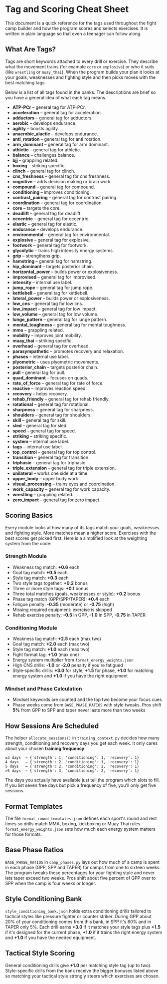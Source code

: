 # Tag and Scoring Cheat Sheet

This document is a quick reference for the tags used throughout the fight camp builder and how the program scores and selects exercises. It is written in plain language so that even a teenager can follow along.

## What Are Tags?

Tags are short keywords attached to every drill or exercise. They describe what the movement trains (for example `core` or `explosive`) or who it suits (like `wrestling` or `muay_thai`). When the program builds your plan it looks at your goals, weaknesses and fighting style and then picks moves with the best matching tags.

Below is a list of all tags found in the banks. The descriptions are brief so you have a general idea of what each tag means.

- **ATP-PCr** – general tag for ATP-PCr.
- **acceleration** – general tag for acceleration.
- **adductors** – general tag for adductors.
- **aerobic** – develops endurance.
- **agility** – boosts agility.
- **anaerobic_alactic** – develops endurance.
- **anti_rotation** – general tag for anti rotation.
- **arm_dominant** – general tag for arm dominant.
- **athletic** – general tag for athletic.
- **balance** – challenges balance.
- **bjj** – grappling related.
- **boxing** – striking specific.
- **clinch** – general tag for clinch.
- **cns_freshness** – general tag for cns freshness.
- **cognitive** – adds decision making or brain work.
- **compound** – general tag for compound.
- **conditioning** – improves conditioning.
- **contrast_pairing** – general tag for contrast pairing.
- **coordination** – general tag for coordination.
- **core** – targets the core.
- **deadlift** – general tag for deadlift.
- **eccentric** – general tag for eccentric.
- **elastic** – general tag for elastic.
- **endurance** – develops endurance.
- **environmental** – general tag for environmental.
- **explosive** – general tag for explosive.
- **footwork** – general tag for footwork.
- **glycolytic** – trains high intensity energy systems.
- **grip** – strengthens grip.
- **hamstring** – general tag for hamstring.
- **hip_dominant** – targets posterior chain.
- **horizontal_power** – builds power or explosiveness.
- **improvised** – general tag for improvised.
- **intensity** – internal use label.
- **jump_rope** – general tag for jump rope.
- **kettlebell** – general tag for kettlebell.
- **lateral_power** – builds power or explosiveness.
- **low_cns** – general tag for low cns.
- **low_impact** – general tag for low impact.
- **low_volume** – general tag for low volume.
- **lunge_pattern** – general tag for lunge pattern.
- **mental_toughness** – general tag for mental toughness.
- **mma** – grappling related.
- **mobility** – improves joint mobility.
- **muay_thai** – striking specific.
- **overhead** – general tag for overhead.
- **parasympathetic** – promotes recovery and relaxation.
- **phases** – internal use label.
- **plyometric** – uses plyometric movements.
- **posterior_chain** – targets posterior chain.
- **pull** – general tag for pull.
- **quad_dominant** – focuses on quads.
- **rate_of_force** – general tag for rate of force.
- **reactive** – improves reaction speed.
- **recovery** – helps recovery.
- **rehab_friendly** – general tag for rehab friendly.
- **rotational** – general tag for rotational.
- **sharpness** – general tag for sharpness.
- **shoulders** – general tag for shoulders.
- **skill** – general tag for skill.
- **sled** – general tag for sled.
- **speed** – general tag for speed.
- **striking** – striking specific.
- **system** – internal use label.
- **tags** – internal use label.
- **top_control** – general tag for top control.
- **transition** – general tag for transition.
- **triphasic** – general tag for triphasic.
- **triple_extension** – general tag for triple extension.
- **unilateral** – works one side at a time.
- **upper_body** – upper body work.
- **visual_processing** – trains eyes and coordination.
- **work_capacity** – general tag for work capacity.
- **wrestling** – grappling related.
- **zero_impact** – general tag for zero impact.

## Scoring Basics

Every module looks at how many of its tags match your goals, weaknesses and fighting style. More matches mean a higher score. Exercises with the best scores get picked first. Here is a simplified look at the weighting system from the code:

### Strength Module
- Weakness tag match: **+0.6** each
- Goal tag match: **+0.5** each
- Style tag match: **+0.3** each
- Two style tags together: **+0.2** bonus
- Three or more style tags: **+0.1** bonus
- Three total matches (goals, weaknesses or style): **+0.2** bonus
- Phase tag match (GPP/SPP/TAPER): **+0.4** each
- Fatigue penalty: **-0.35** (moderate) or **-0.75** (high)
- Missing required equipment: exercise is skipped
- Rehab exercise penalty: **-0.5** in GPP, **-1.0** in SPP, **-0.75** in TAPER

### Conditioning Module
- Weakness tag match: **+2.5** each (max two)
- Goal tag match: **+2.0** each (max two)
- Style tag match: **+1.0** each (max two)
- Fight format tag: **+1.0** (max one)
- Energy system multiplier from `format_energy_weights.json`
- High CNS drills: **-1.0** or **-2.0** penalty if you're fatigued
- Style‑specific drills: **+3.0** for style, **+1.5** for phase, **+1.0** for matching energy system and **+1.0** if you have the right equipment

### Mindset and Phase Calculation
- Mindset keywords are counted and the top two become your focus cues
- Phase weeks come from `BASE_PHASE_RATIOS` with style tweaks. Pros shift **5%** from GPP to SPP and taper never lasts more than two weeks

## How Sessions Are Scheduled

The helper `allocate_sessions()` in `training_context.py` decides how many strength, conditioning and recovery days you get each week. It only cares about your chosen **training frequency**:

```
≤3 days  → {'strength': 1, 'conditioning': 1, 'recovery': 1}
4 days   → {'strength': 2, 'conditioning': 1, 'recovery': 1}
5 days   → {'strength': 2, 'conditioning': 2, 'recovery': 1}
>5 days  → {'strength': 3, 'conditioning': 2, 'recovery': 1}
```

The days you actually have available just tell the program which slots to fill. If you list seven free days but pick a frequency of five, you'll only get five sessions.


## Format Templates

The file `format_round_templates.json` defines each sport's round and rest times so drills match MMA, boxing, kickboxing or Muay Thai rules. `format_energy_weights.json` sets how much each energy system matters for those formats.

## Base Phase Ratios

`BASE_PHASE_RATIOS` in `camp_phases.py` lays out how much of a camp is spent in each phase (GPP, SPP and TAPER) for camps from one to sixteen weeks. The program tweaks these percentages for your fighting style and never lets taper exceed two weeks. Pros shift about five percent of GPP over to SPP when the camp is four weeks or longer.

## Style Conditioning Bank

`style_conditioning_bank.json` holds extra conditioning drills tailored to tactical styles like pressure fighter or counter striker. During GPP about 20% of your conditioning comes from this bank, in SPP it's 60% and in TAPER only 5%. Each drill earns **+3.0** if it matches your style tags plus **+1.5** if it's designed for the current phase, **+1.0** if it trains the right energy system and **+1.0** if you have the needed equipment.

## Tactical Style Scoring

General conditioning drills give **+1.0** per matching style tag (up to two). Style-specific drills from the bank receive the bigger bonuses listed above so matching your tactical style strongly steers which exercises are chosen.

